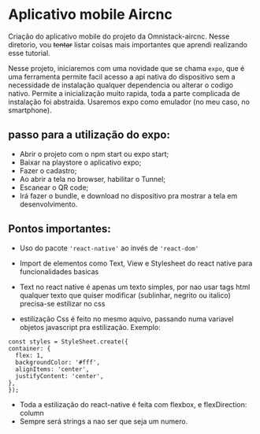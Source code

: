 # Aplicativo mobile Aircnc

Criação do aplicativo mobile do projeto da Omnistack-aircnc. Nesse diretorio, vou <s>tentar</s> listar coisas mais importantes que aprendi realizando esse tutorial.

Nesse projeto, iniciaremos com uma novidade que se chama ``expo``, que é uma ferramenta permite facil acesso a api nativa do dispositivo sem a necessidade de instalação qualquer dependencia  ou alterar o codigo nativo. Permite a inicialização muito rapida, toda a parte complicada de instalação foi abstraida. Usaremos expo como emulador (no meu caso, no smartphone).

## passo para a utilização do expo:
  * Abrir o projeto com o npm start ou expo start;
  * Baixar na playstore o aplicativo expo;
  * Fazer o cadastro;
  * Ao abrir a tela no browser, habilitar o Tunnel;
  * Escanear o QR code; 
  * Irá fazer o bundle, e download no dispositivo pra mostrar a tela em desenvolvimento.

## Pontos importantes:

   * Uso do pacote ``'react-native'`` ao invés de ``'react-dom'`` 
   * Import de elementos como Text, View e Stylesheet do react native para funcionalidades basicas

   * Text no react native é apenas um texto simples, por nao usar tags html qualquer texto que quiser modificar (sublinhar, negrito ou italico) precisa-se estilizar no css

   * estilização Css é feito no mesmo aquivo, passando numa variavel objetos javascript pra estilização. 
   Exemplo:
  ```
  const styles = StyleSheet.create({
  container: {
    flex: 1,
    backgroundColor: '#fff',
    alignItems: 'center',
    justifyContent: 'center',
  }, 
});
```  
  * Toda a estilização do react-native é feita com flexbox, e flexDirection: column
  * Sempre será strings a nao ser que seja um numero.

  
